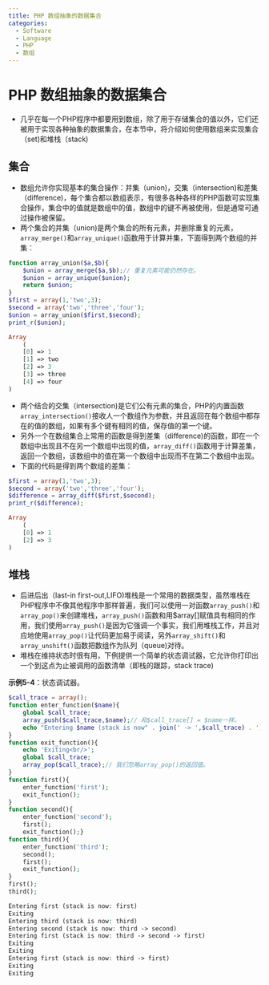 ```yaml
---
title: PHP 数组抽象的数据集合
categories:
  - Software
  - Language
  - PHP
  - 数组
---
```

# PHP 数组抽象的数据集合

- 几乎在每一个PHP程序中都要用到数组，除了用于存储集合的值以外，它们还被用于实现各种抽象的数据集合，在本节中，将介绍如何使用数组来实现集合（set)和堆栈（stack)

## 集合

- 数组允许你实现基本的集合操作：并集（union)，交集（intersection)和差集（difference)，每个集合都以数组表示，有很多各种各样的PHP函数可实现集合操作，集合中的值就是数组中的值，数组中的键不再被使用，但是通常可通过操作被保留。
- 两个集合的并集（union)是两个集合的所有元素，并删除重复的元素，`array_merge()`和`array_unique()`函数用于计算并集，下面得到两个数组的并集：

```php
function array_union($a,$b){
    $union = array_merge($a,$b);// 重复元素可能仍然存在。
    $union = array_unique($union);
    return $union;
}
$first = array(1,'two',3);
$second = array('two','three','four');
$union = array_union($first,$second);
print_r($union);

Array
    (
    [0] => 1
    [1] => two
    [2] => 3
    [3] => three
    [4] => four
)
```

- 两个结合的交集（intersection)是它们公有元素的集合，PHP的内置函数`array_intersection()`接收人一个数组作为参数，并且返回在每个数组中都存在的值的数组，如果有多个键有相同的值，保存值的第一个键。
- 另外一个在数组集合上常用的函数是得到差集（difference)的函数，即在一个数组中出现且不在另一个数组中出现的值，`array_diff()`函数用于计算差集，返回一个数组，该数组中的值在第一个数组中出现而不在第二个数组中出现。
- 下面的代码是得到两个数组的差集：

```php
$first = array(1,'two',3);
$second = array('two','three','four');
$difference = array_diff($first,$second);
print_r($difference);

Array
    (
    [0] => 1
    [2] => 3
)
```

## 堆栈

- 后进后出（last-in first-out,LIFO)堆栈是一个常用的数据类型，虽然堆栈在PHP程序中不像其他程序中那样普遍，我们可以使用一对函数`array_push()`和`array_pop()`来创建堆栈，`array_push()`函数和用$array[]赋值具有相同的作用，我们使用`array_push()`是因为它强调一个事实，我们用堆栈工作，并且对应地使用`array_pop()`让代码更加易于阅读，另外`array_shift()`和`array_unshift()`函数把数组作为队列（queue)对待。
- 堆栈在维持状态时很有用，下例提供一个简单的状态调试器，它允许你打印出一个到这点为止被调用的函数清单（即栈的跟踪，stack trace)

**示例5-4**：状态调试器。

```php
$call_trace = array();
function enter_function($name){
    global $call_trace;
    array_push($call_trace,$name);// 和$call_trace[] = $name一样。
    echo "Entering $name (stack is now" . join(' -> ',$call_trace) . ')<br/>';
}
function exit_function(){
    echo 'Exiting<br/>';
    global $call_trace;
    array_pop($call_trace);// 我们忽略array_pop()的返回值。
}
function first(){
    enter_function('first');
    exit_function();
}
function second(){
    enter_function('second');
    first();
    exit_function();}
function third(){
    enter_function('third');
    second();
    first();
    exit_function();
}
first();
third();

Entering first (stack is now: first)
Exiting
Entering third (stack is now: third)
Entering second (stack is now: third -> second)
Entering first (stack is now: third -> second -> first)
Exiting
Exiting
Entering first (stack is now: third -> first)
Exiting
Exiting
```